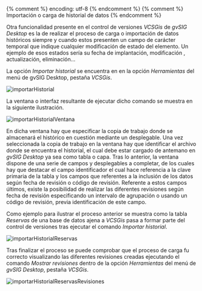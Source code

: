 {% comment %} encoding: utf-8 {% endcomment %}
{% comment %} Importación o carga de historial de datos {% endcomment %} 


Otra funcionalidad presente en el control de versiones *VCSGis* de *gvSIG Desktop* es la de realizar el proceso de carga o importación de datos históricos siempre y cuando estos presenten un campo de carácter temporal que indique cualquier modificación de estado del elemento. Un ejemplo de esos estados sería su fecha de implantación, modificación , actualización, eliminación…

La opción *Importar historial* se encuentra en en la opción *Herramientas* del menú de gvSIG Desktop, pestaña *VCSGis*.

![importarHistorial](img/42_importar_historial.png)

La ventana o interfaz resultante de ejecutar dicho comando se muestra en la siguiente ilustración.

![importarHistorialVentana](img/43_importar_historial_win.png)

En dicha ventana hay que especificar la copia de trabajo donde se almacenará el histórico en cuestión mediante un desplegable. Una vez seleccionada la copia de trabajo en la ventana hay que identificar el archivo donde se encuentra el historial, el cual debe estar cargado de antemano en *gvSIG Desktop* ya sea como tabla o capa. Tras lo anterior, la ventana dispone de una serie de campos y desplegables a completar, de los cuales hay que destacar el campo identificador el cual hace referencia a la clave primaria de la tabla y los campos que referentes a la inclusión de los datos  según fecha de revisión o código de revisión. Referente a estos campos últimos, existe la posibilidad de realizar las diferentes revisiones según fecha de revisión especificando un intervalo de agrupación o usando un código de revisión, previa identificación de este campo.

Como ejemplo para ilustrar el proceso anterior se muestra como la tabla *Reservas* de una base de datos ajena a *VCSGis* pasa a formar parte del control de versiones tras ejecutar el comando *Importar historial*.

![importarHistorialReservas](img/44_importar_historial_reservas.png)

Tras finalizar el proceso se puede comprobar que el proceso de carga fu correcto visualizando las diferentes revisiones creadas ejecutando el comando *Mostrar revisiones* dentro de la opción *Herramientas* del menú de *gvSIG Desktop*, pestaña *VCSGis*.

![importarHistorialReservasRevisiones](img/45_importar_historial_reservas_revisiones.png)
